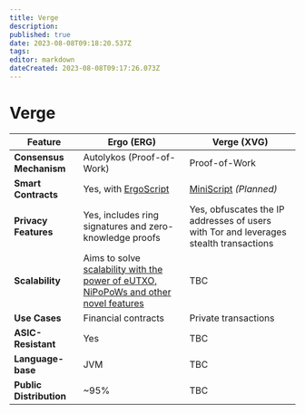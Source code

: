 ```yaml
---
title: Verge
description: 
published: true
date: 2023-08-08T09:18:20.537Z
tags: 
editor: markdown
dateCreated: 2023-08-08T09:17:26.073Z
---
```


# Verge



| Feature | Ergo (ERG) | Verge (XVG) |
|---------|------------|-------------|
| **Consensus Mechanism** | Autolykos (Proof-of-Work) | Proof-of-Work |
| **Smart Contracts** | Yes, with [ErgoScript](https://docs.ergoplatform.com/dev/scs/ergoscript/) | [MiniScript](https://vergecurrency.com/key-tech/) *(Planned)*|
| **Privacy Features** | Yes, includes ring signatures and zero-knowledge proofs | Yes, obfuscates the IP addresses of users with Tor and leverages stealth transactions |
| **Scalability** | Aims to solve [scalability with the power of eUTXO, NiPoPoWs and other novel features](https://docs.ergoplatform.com/dev/protocol/scaling/) | TBC |
| **Use Cases** | Financial contracts | Private transactions |
| **ASIC-Resistant** | Yes | TBC |
| **Language-base** | JVM | TBC |
| **Public Distribution** | ~95% | TBC |

